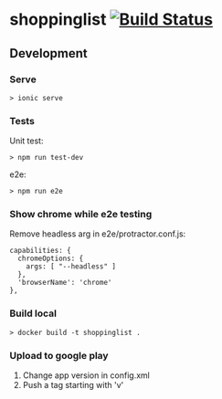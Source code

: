 # shoppinglist [![Build Status](https://travis-ci.org/AngelVlc/shoppinglist.svg?branch=master)](https://travis-ci.org/AngelVlc/shoppinglist)

## Development

### Serve

```
> ionic serve
```

### Tests

Unit test:

```
> npm run test-dev
```

e2e:
```
> npm run e2e
```

### Show chrome while e2e testing

Remove headless arg in e2e/protractor.conf.js:

```
capabilities: {
  chromeOptions: {
    args: [ "--headless" ]
  },
  'browserName': 'chrome'
},
```

### Build local

```
> docker build -t shoppinglist .
```

### Upload to google play

1. Change app version in config.xml
2. Push a tag starting with 'v'
